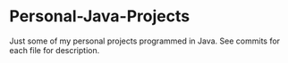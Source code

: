 # Personal-Java-Projects
Just some of my personal projects programmed in Java. 
See commits for each file for description.
